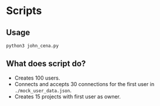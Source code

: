 # Scripts
## Usage
`python3 john_cena.py`

## What does script do?
* Creates 100 users.
* Connects and accepts 30 connections for the first user in `./mock_user_data.json`.
* Creates 15 projects with first user as owner.